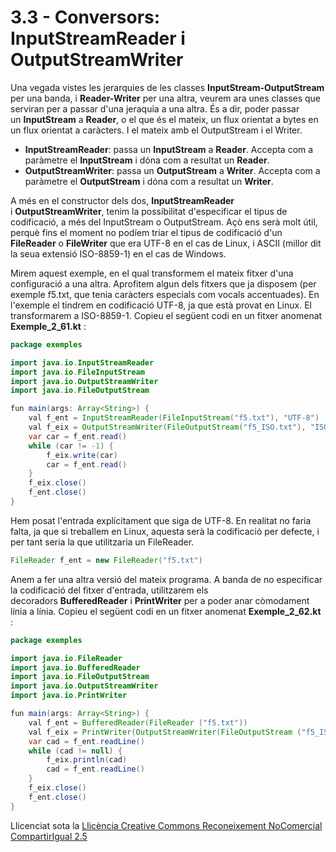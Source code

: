 # <a name="main"></a>**3.3 - Conversors: InputStreamReader i OutputStreamWriter**
Una vegada vistes les jerarquies de les classes **InputStream-OutputStream** per una banda, i **Reader-Writer** per una altra, veurem ara unes classes que serviran per a passar d'una jeraquia a una altra. És a dir, poder passar un **InputStream** a **Reader**, o el que és el mateix, un flux orientat a bytes en un flux orientat a caràcters. I el mateix amb el OutputStream i el Writer.

- **InputStreamReader**: passa un **InputStream** a **Reader**. Accepta com a paràmetre el **InputStream** i dóna com a resultat un **Reader**.
- **OutputStreamWriter**: passa un **OutputStream** a **Writer**. Accepta com a paràmetre el **OutputStream** i dóna com a resultat un **Writer**.

A més en el constructor dels dos, **InputStreamReader** i **OutputStreamWriter**, tenim la possibilitat d'especificar el tipus de codificació, a més del InputStream o OutputStream. Açò ens serà molt útil, perquè fins el moment no podíem triar el tipus de codificació d'un **FileReader** o **FileWriter** que era UTF-8 en el cas de Linux, i ASCII (millor dit la seua extensió ISO-8859-1) en el cas de Windows. 

Mirem aquest exemple, en el qual transformem el mateix fitxer d'una configuració a una altra. Aprofitem algun dels fitxers que ja disposem (per exemple f5.txt, que tenia caràcters especials com vocals accentuades). En l'exemple el tindrem en codificació UTF-8, ja que està provat en Linux. El transformarem a ISO-8859-1. Copieu el següent codi en un fitxer anomenat **Exemple_2_61.kt** :
```java
package exemples

import java.io.InputStreamReader
import java.io.FileInputStream
import java.io.OutputStreamWriter
import java.io.FileOutputStream

fun main(args: Array<String>) {
    val f_ent = InputStreamReader(FileInputStream("f5.txt"), "UTF-8")
    val f_eix = OutputStreamWriter(FileOutputStream("f5_ISO.txt"), "ISO-8859-1")
    var car = f_ent.read()
    while (car != -1) {
        f_eix.write(car)
        car = f_ent.read()
    }
    f_eix.close()
    f_ent.close()
}
``` 
Hem posat l'entrada explícitament que siga de UTF-8. En realitat no faria falta, ja que si treballem en Linux, aquesta serà la codificació per defecte, i per tant seria la que utilitzaria un FileReader.


```java
FileReader f_ent = new FileReader("f5.txt")
```
Anem a fer una altra versió del mateix programa. A banda de no especificar la codificació del fitxer d'entrada, utilitzarem els decoradors **BufferedReader** i **PrintWriter** per a poder anar còmodament línia a línia. Copieu el següent codi en un fitxer anomenat **Exemple_2_62.kt** :
```java
package exemples

import java.io.FileReader
import java.io.BufferedReader
import java.io.FileOutputStream
import java.io.OutputStreamWriter
import java.io.PrintWriter

fun main(args: Array<String>) {
    val f_ent = BufferedReader(FileReader ("f5.txt"))
    val f_eix = PrintWriter(OutputStreamWriter(FileOutputStream ("f5_ISO.txt"), "ISO-8859-1"))
    var cad = f_ent.readLine()
    while (cad != null) {
        f_eix.println(cad)
        cad = f_ent.readLine()
    }
    f_eix.close()
    f_ent.close()
}

```

Llicenciat sota la [Llicència Creative Commons Reconeixement NoComercial CompartirIgual 2.5](http://creativecommons.org/licenses/by-nc-sa/2.5/)
